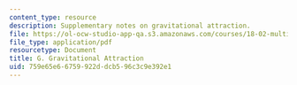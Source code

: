 ```yaml
---
content_type: resource
description: Supplementary notes on gravitational attraction.
file: https://ol-ocw-studio-app-qa.s3.amazonaws.com/courses/18-02-multivariable-calculus-fall-2007/759e65e66759922ddcb596c3c9e392e1_gravitnl_attracn.pdf
file_type: application/pdf
resourcetype: Document
title: G. Gravitational Attraction
uid: 759e65e6-6759-922d-dcb5-96c3c9e392e1
---
```

